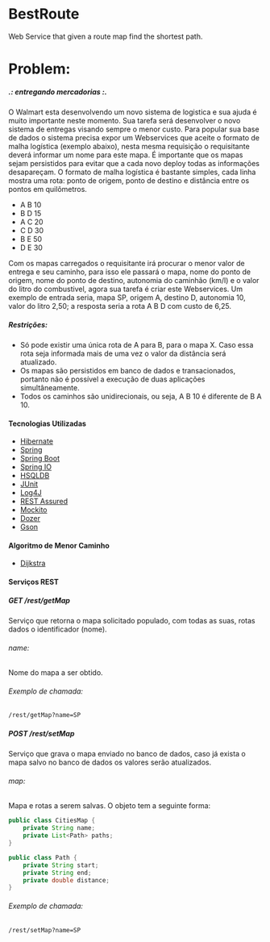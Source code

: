 # BestRoute
Web Service that given a route map find the shortest path.

# Problem: #
##### .: entregando mercadorias :. ####

O Walmart esta desenvolvendo um novo sistema de logistica e sua ajuda é muito importante neste momento. Sua tarefa será desenvolver o novo sistema de entregas visando sempre o menor custo. Para popular sua base de dados o sistema precisa expor um Webservices que aceite o formato de malha logística (exemplo abaixo), nesta mesma requisição o requisitante deverá informar um nome para este mapa. É importante que os mapas sejam persistidos para evitar que a cada novo deploy todas as informações desapareçam. O formato de malha logística é bastante simples, cada linha mostra uma rota: ponto de origem, ponto de destino e distância entre os pontos em quilômetros.

- A B 10
- B D 15
- A C 20
- C D 30
- B E 50
- D E 30

Com os mapas carregados o requisitante irá procurar o menor valor de entrega e seu caminho, para isso ele passará o mapa, nome do ponto de origem, nome do ponto de destino, autonomia do caminhão (km/l) e o valor do litro do combustivel, agora sua tarefa é criar este Webservices. Um exemplo de entrada seria, mapa SP, origem A, destino D, autonomia 10, valor do litro 2,50; a resposta seria a rota A B D com custo de 6,25.

##### Restrições: #####
- Só pode existir uma única rota de A para B, para o mapa X. Caso essa rota seja informada mais de uma vez o valor da distância será atualizado.
- Os mapas são persistidos em banco de dados e transacionados, portanto não é possível a execução de duas aplicações simultâneamente.
- Todos os caminhos são unidirecionais, ou seja, A B 10 é diferente de B A 10.

#### Tecnologias Utilizadas ####
- [Hibernate]
- [Spring]
- [Spring Boot]
- [Spring IO]
- [HSQLDB]
- [JUnit]
- [Log4J]
- [REST Assured]
- [Mockito]
- [Dozer]
- [Gson]
 
#### Algoritmo de Menor Caminho ####
- [Dijkstra] 
 
#### Serviços REST ####
##### GET /rest/getMap #####
Serviço que retorna o mapa solicitado populado, com todas as suas, rotas dados o identificador (nome). 
###### name: ######
Nome do mapa a ser obtido.

###### Exemplo de chamada: ######
```sh
/rest/getMap?name=SP
```

##### POST /rest/setMap #####
Serviço que grava o mapa enviado no banco de dados, caso já exista o mapa salvo no banco de dados os valores serão atualizados.
###### map:
Mapa e rotas a serem salvas. O objeto tem a seguinte forma:
```java
public class CitiesMap {
	private String name;
	private List<Path> paths;
}

public class Path {
	private String start;
	private String end;
	private double distance;
}
```
###### Exemplo de chamada: 

```sh
/rest/setMap?name=SP
```

[Hibernate]: <http://hibernate.org/>
[Spring]: <http://projects.spring.io/spring-framework/>
[Spring Boot]: <http://projects.spring.io/spring-boot/>
[Spring IO]: <http://platform.spring.io/platform/>  
[HSQLDB]: <http://hsqldb.org/>
[JUnit]: <http://junit.org/>
[Log4J]: <http://logging.apache.org/log4j/2.x/>
[REST Assured]: <http://code.google.com/p/rest-assured/>
[Mockito]: <http://mockito.org/>
[Dozer]: <http://dozer.sourceforge.net/>
[Gson]: <https://github.com/google/gson>
[Dijkstra]: <http://www.vogella.com/tutorials/JavaAlgorithmsDijkstra/article.html>